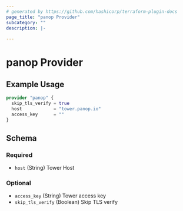 ```yaml
---
# generated by https://github.com/hashicorp/terraform-plugin-docs
page_title: "panop Provider"
subcategory: ""
description: |-
  
---
```


# panop Provider



## Example Usage

```terraform
provider "panop" {
  skip_tls_verify = true
  host            = "tower.panop.io"
  access_key      = ""
}
```

<!-- schema generated by tfplugindocs -->
## Schema

### Required

- `host` (String) Tower Host

### Optional

- `access_key` (String) Tower access key
- `skip_tls_verify` (Boolean) Skip TLS verify
